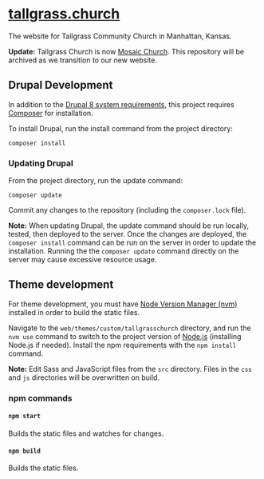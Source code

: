 # [tallgrass.church](https://tallgrass.church)

The website for Tallgrass Community Church in Manhattan, Kansas.

**Update:** Tallgrass Church is now [Mosaic Church](https://mosaicmhk.com). This repository will be archived as we transition to our new website.

## Drupal Development

In addition to the [Drupal 8 system requirements](https://www.drupal.org/docs/8/system-requirements), this project requires [Composer](https://getcomposer.org/) for installation.

To install Drupal, run the install command from the project directory:

```
composer install
```

### Updating Drupal

From the project directory, run the update command:

```
composer update
```

Commit any changes to the repository (including the `composer.lock` file).

**Note:** When updating Drupal, the update command should be run locally, tested, then deployed to the server. Once the changes are deployed, the `composer install` command can be run on the server in order to update the installation. Running the the `composer update` command directly on the server may cause excessive resource usage.

## Theme development

For theme development, you must have [Node Version Manager (nvm)](https://github.com/nvm-sh/nvm) installed in order to build the static files.

Navigate to the `web/themes/custom/tallgrasschurch` directory, and run the `nvm use` command to switch to the project version of [Node.js](https://nodejs.org/) (installing Node.js if needed). Install the npm requirements with the `npm install` command.

**Note:** Edit Sass and JavaScript files from the `src` directory. Files in the `css` and `js` directories will be overwritten on build.

### npm commands

#### `npm start`

Builds the static files and watches for changes.

#### `npm build`

Builds the static files.
